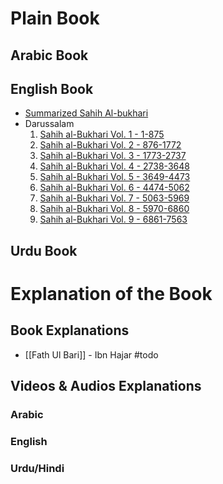 # Plain Book

## Arabic Book

## English Book
- [Summarized Sahih Al-bukhari](Summarized%20Sahih%20Al-bukhari.pdf)
- Darussalam
	1. [Sahih al-Bukhari Vol. 1 - 1-875](Sahih%20Al%20Bukhari/Sahih%20al-Bukhari%20Vol.%201%20-%201-875.pdf)
	2. [Sahih al-Bukhari Vol. 2 - 876-1772](Sahih%20Al%20Bukhari/Sahih%20al-Bukhari%20Vol.%202%20-%20876-1772.pdf)
	3. [Sahih al-Bukhari Vol. 3 - 1773-2737](Sahih%20Al%20Bukhari/Sahih%20al-Bukhari%20Vol.%203%20-%201773-2737.pdf)
	4. [Sahih al-Bukhari Vol. 4 - 2738-3648](Sahih%20Al%20Bukhari/Sahih%20al-Bukhari%20Vol.%204%20-%202738-3648.pdf)
	5. [Sahih al-Bukhari Vol. 5 - 3649-4473](Sahih%20Al%20Bukhari/Sahih%20al-Bukhari%20Vol.%205%20-%203649-4473.pdf)
	6. [Sahih al-Bukhari Vol. 6 - 4474-5062](Sahih%20Al%20Bukhari/Sahih%20al-Bukhari%20Vol.%206%20-%204474-5062.pdf)
	7. [Sahih al-Bukhari Vol. 7 - 5063-5969](Sahih%20Al%20Bukhari/Sahih%20al-Bukhari%20Vol.%207%20-%205063-5969.pdf)
	8. [Sahih al-Bukhari Vol. 8 - 5970-6860](Sahih%20Al%20Bukhari/Sahih%20al-Bukhari%20Vol.%208%20-%205970-6860.pdf)
	9. [Sahih al-Bukhari Vol. 9 - 6861-7563](Sahih%20Al%20Bukhari/Sahih%20al-Bukhari%20Vol.%209%20-%206861-7563.pdf)

## Urdu Book

# Explanation of the Book

## Book Explanations
- [[Fath Ul Bari]] - Ibn Hajar #todo 

## Videos & Audios Explanations
### Arabic
### English
### Urdu/Hindi
